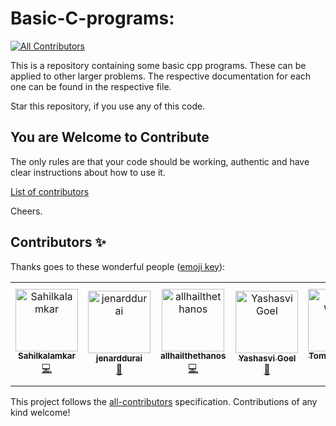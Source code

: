 # Basic-C-programs:

[![All Contributors](https://img.shields.io/badge/all_contributors-6-orange.svg?style=flat-square)](#contributors)

This is a repository containing some basic cpp programs.
These can be applied to other larger problems.
The respective documentation for each one can be found in the respective file.

Star this repository, if you use any of this code.

## You are Welcome to Contribute
The only rules are that your code should be working, authentic and have clear instructions about how to use it.


[ List of contributors](https://github.com/yashasvi-goel/Basic-C-programs/blob/master/CONTRIBUTORS.md)


Cheers.

## Contributors ✨

Thanks goes to these wonderful people ([emoji key](https://allcontributors.org/docs/en/emoji-key)):

<!-- ALL-CONTRIBUTORS-LIST:START - Do not remove or modify this section -->
<!-- prettier-ignore -->
<table>
  <tr>
    <td align="center"><a href="https://github.com/Sahilkalamkar"><img src="https://avatars3.githubusercontent.com/u/44552119?v=4" width="100px;" alt="Sahilkalamkar"/><br /><sub><b>Sahilkalamkar</b></sub></a><br /><a href="https://github.com/yashasvi-goel/Basic-C-programs/commits?author=Sahilkalamkar" title="Code">💻</a></td>
    <td align="center"><a href="https://github.com/jenarddurai"><img src="https://avatars2.githubusercontent.com/u/20268403?v=4" width="100px;" alt="jenarddurai"/><br /><sub><b>jenarddurai</b></sub></a><br /><a href="https://github.com/yashasvi-goel/Basic-C-programs/commits?author=jenarddurai" title="Documentation">📖</a></td>
    <td align="center"><a href="https://github.com/allhailthethanos"><img src="https://avatars2.githubusercontent.com/u/55079966?v=4" width="100px;" alt="allhailthethanos"/><br /><sub><b>allhailthethanos</b></sub></a><br /><a href="https://github.com/yashasvi-goel/Basic-C-programs/commits?author=allhailthethanos" title="Code">💻</a></td>
    <td align="center"><a href="http://yashasvigoel.me"><img src="https://avatars0.githubusercontent.com/u/31849052?v=4" width="100px;" alt="Yashasvi Goel"/><br /><sub><b>Yashasvi Goel</b></sub></a><br /><a href="#maintenance-yashasvi-goel" title="Maintenance">🚧</a></td>
    <td align="center"><a href="https://github.com/zomsik"><img src="https://avatars1.githubusercontent.com/u/56839075?v=4" width="100px;" alt="Tomasz Wiejak"/><br /><sub><b>Tomasz Wiejak</b></sub></a><br /><a href="https://github.com/yashasvi-goel/Basic-C-programs/commits?author=zomsik" title="Code">💻</a></td>
    <td align="center"><a href="https://github.com/prajwalkpandey"><img src="https://avatars3.githubusercontent.com/u/40430027?v=4" width="100px;" alt="Prajawal Kumar Pandey"/><br /><sub><b>Prajawal Kumar Pandey</b></sub></a><br /><a href="https://github.com/yashasvi-goel/Basic-C-programs/commits?author=prajwalkpandey" title="Code">💻</a></td>
  </tr>
</table>

<!-- ALL-CONTRIBUTORS-LIST:END -->

This project follows the [all-contributors](https://github.com/all-contributors/all-contributors) specification. Contributions of any kind welcome!
